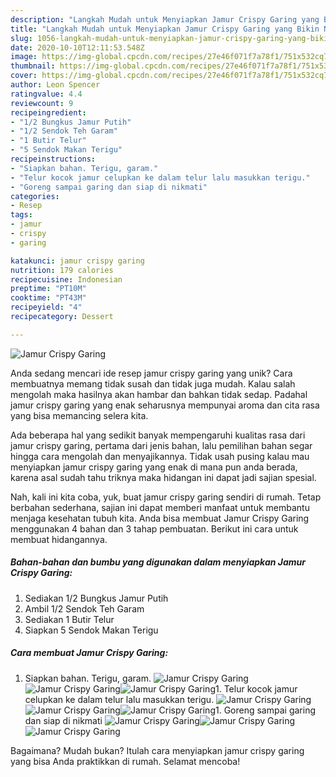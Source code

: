 ```yaml
---
description: "Langkah Mudah untuk Menyiapkan Jamur Crispy Garing yang Bikin Ngiler"
title: "Langkah Mudah untuk Menyiapkan Jamur Crispy Garing yang Bikin Ngiler"
slug: 1056-langkah-mudah-untuk-menyiapkan-jamur-crispy-garing-yang-bikin-ngiler
date: 2020-10-10T12:11:53.548Z
image: https://img-global.cpcdn.com/recipes/27e46f071f7a78f1/751x532cq70/jamur-crispy-garing-foto-resep-utama.jpg
thumbnail: https://img-global.cpcdn.com/recipes/27e46f071f7a78f1/751x532cq70/jamur-crispy-garing-foto-resep-utama.jpg
cover: https://img-global.cpcdn.com/recipes/27e46f071f7a78f1/751x532cq70/jamur-crispy-garing-foto-resep-utama.jpg
author: Leon Spencer
ratingvalue: 4.4
reviewcount: 9
recipeingredient:
- "1/2 Bungkus Jamur Putih"
- "1/2 Sendok Teh Garam"
- "1 Butir Telur"
- "5 Sendok Makan Terigu"
recipeinstructions:
- "Siapkan bahan. Terigu, garam."
- "Telur kocok jamur celupkan ke dalam telur lalu masukkan terigu."
- "Goreng sampai garing dan siap di nikmati"
categories:
- Resep
tags:
- jamur
- crispy
- garing

katakunci: jamur crispy garing 
nutrition: 179 calories
recipecuisine: Indonesian
preptime: "PT10M"
cooktime: "PT43M"
recipeyield: "4"
recipecategory: Dessert

---
```



![Jamur Crispy Garing](https://img-global.cpcdn.com/recipes/27e46f071f7a78f1/751x532cq70/jamur-crispy-garing-foto-resep-utama.jpg)

Anda sedang mencari ide resep jamur crispy garing yang unik? Cara membuatnya memang tidak susah dan tidak juga mudah. Kalau salah mengolah maka hasilnya akan hambar dan bahkan tidak sedap. Padahal jamur crispy garing yang enak seharusnya mempunyai aroma dan cita rasa yang bisa memancing selera kita.



Ada beberapa hal yang sedikit banyak mempengaruhi kualitas rasa dari jamur crispy garing, pertama dari jenis bahan, lalu pemilihan bahan segar hingga cara mengolah dan menyajikannya. Tidak usah pusing kalau mau menyiapkan jamur crispy garing yang enak di mana pun anda berada, karena asal sudah tahu triknya maka hidangan ini dapat jadi sajian spesial.


Nah, kali ini kita coba, yuk, buat jamur crispy garing sendiri di rumah. Tetap berbahan sederhana, sajian ini dapat memberi manfaat untuk membantu menjaga kesehatan tubuh kita. Anda bisa membuat Jamur Crispy Garing menggunakan 4 bahan dan 3 tahap pembuatan. Berikut ini cara untuk membuat hidangannya.

<!--inarticleads1-->

##### Bahan-bahan dan bumbu yang digunakan dalam menyiapkan Jamur Crispy Garing:

1. Sediakan 1/2 Bungkus Jamur Putih
1. Ambil 1/2 Sendok Teh Garam
1. Sediakan 1 Butir Telur
1. Siapkan 5 Sendok Makan Terigu




<!--inarticleads2-->

##### Cara membuat Jamur Crispy Garing:

1. Siapkan bahan. Terigu, garam.
<img src="https://img-global.cpcdn.com/steps/29535b0f4beaf141/160x128cq70/jamur-crispy-garing-langkah-memasak-1-foto.jpg" alt="Jamur Crispy Garing"><img src="https://img-global.cpcdn.com/steps/08561b52b7a2c625/160x128cq70/jamur-crispy-garing-langkah-memasak-1-foto.jpg" alt="Jamur Crispy Garing"><img src="https://img-global.cpcdn.com/steps/fd6695d65b168086/160x128cq70/jamur-crispy-garing-langkah-memasak-1-foto.jpg" alt="Jamur Crispy Garing">1. Telur kocok jamur celupkan ke dalam telur lalu masukkan terigu.
<img src="https://img-global.cpcdn.com/steps/7ecf9d66a634241d/160x128cq70/jamur-crispy-garing-langkah-memasak-2-foto.jpg" alt="Jamur Crispy Garing"><img src="https://img-global.cpcdn.com/steps/e4ef4584f6d8111a/160x128cq70/jamur-crispy-garing-langkah-memasak-2-foto.jpg" alt="Jamur Crispy Garing"><img src="https://img-global.cpcdn.com/steps/51f8905c51ff8649/160x128cq70/jamur-crispy-garing-langkah-memasak-2-foto.jpg" alt="Jamur Crispy Garing">1. Goreng sampai garing dan siap di nikmati
<img src="https://img-global.cpcdn.com/steps/2eabba8b85851c8f/160x128cq70/jamur-crispy-garing-langkah-memasak-3-foto.jpg" alt="Jamur Crispy Garing"><img src="https://img-global.cpcdn.com/steps/bb9c8589e6ed9fae/160x128cq70/jamur-crispy-garing-langkah-memasak-3-foto.jpg" alt="Jamur Crispy Garing"><img src="https://img-global.cpcdn.com/steps/b447370c6869287e/160x128cq70/jamur-crispy-garing-langkah-memasak-3-foto.jpg" alt="Jamur Crispy Garing">



Bagaimana? Mudah bukan? Itulah cara menyiapkan jamur crispy garing yang bisa Anda praktikkan di rumah. Selamat mencoba!
